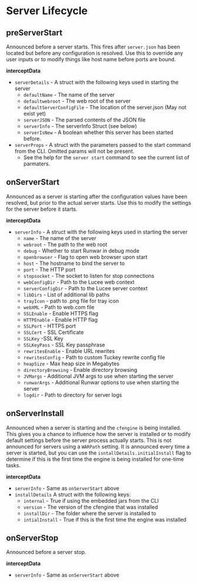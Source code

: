 # Server Lifecycle

## preServerStart

Announced before a server starts.  This fires after `server.json` has been located but before any configuration is resolved.  Use this to override any user inputs or to modify things like host name before ports are bound.

**interceptData**

* `serverDetails` - A struct with the following keys used in starting the server
  * `defaultName` - The name of the server
  * `defaultwebroot` - The web root of the server
  * `defaultServerConfigFile` - The location of the server.json (May not exist yet)
  * `serverJSON` - The parsed contents of the JSON file
  * `serverInfo` - The serverInfo Struct (see below)
  * `serverIsNew` - A boolean whether this server has been started before.
* `serverProps` - A struct with the parameters passed to the start command from the CLI.  Omitted params will not be present.
  * See the help for the `server start` command to see the current list of parmaters.
 
## onServerStart

Announced as a server is starting after the configuration values have been resolved, but prior to the actual server starts.  Use this to modify the settings for the server before it starts.

**interceptData**

* `serverInfo` - A struct with the following keys used in starting the server
  * `name` - The name of the server
  * `webroot` - The path to the web root
  * `debug` - Whether  to start Runwar in debug mode
  * `openbrowser` - Flag to open web browser upon start
  * `host` - The hostname to bind the server to
  * `port` - The HTTP port
  * `stopsocket` - The socket to listen for stop connections
  * `webConfigDir` - Path to the Lucee web context
  * `serverConfigDir` - Path to the Lucee server context
  * `libDirs` -  List of additional lib paths
  * `trayIcon` - path to .png file for tray icon
  * `webXML` - Path to web.com file
  * `SSLEnable` - Enable HTTPS flag
  * `HTTPEnable` - Enable HTTP flag
  * `SSLPort` - HTTPS port
  * `SSLCert` - SSL Certificate
  * `SSLKey` -SSL Key 
  * `SSLKeyPass` - SSL Key passphrase
  * `rewritesEnable` - Enable URL rewrites
  * `rewritesConfig` - Path to custom Tuckey rewrite config file
  * `heapSize` - Max heap size in Megabytes
  * `directoryBrowsing` - Enable directory browsing
  * `JVMargs` - Additional JVM args to use when starting the server
  * `runwarArgs` - Additional Runwar options to use when starting the server
  * `logdir` - Path to directory for server logs
 

## onServerInstall

Announced when a server is starting and the `cfengine` is being installed.  This gives you a chance to influence how the server is installed or to modify default settings before the server process actually starts.  This is not announced for servers using a `WARPath` setting.  It is announced every time a server is started, but you can use the `isntallDetails.initialInstall` flag to determine if this is the first time the engine is being installed for one-time tasks.

**interceptData**

* `serverInfo` - Same as `onServerStart` above
* `installDetails` A struct with the following keys:
  * `internal` - True if using the embedded jars from the CLI
  * `version` - The version of the cfengine that was installed
  * `installDir` - The folder where the server is installed to
  * `intialInstall` - True if this is the first time the engine was installed

## onServerStop

Announced before a server stop.

**interceptData**

* `serverInfo` - Same as `onServerStart` above
